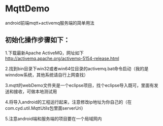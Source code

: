 # MqttDemo
android前端mqtt+activemq服务端的简单用法
## 初始化操作步骤如下：
1.下载最新Apache ActiveMQ，网址如下 http://activemq.apache.org/activemq-5154-release.html

2.找到bin目录下win32或者win64位目录的activemq.bat命令启动（我的是winndow系统，其他系统请自行上网查找）

3.mqtt的webDemo文件夹是一个eclipse项目，找个eclipse导入既可，里面有发送和接收，可做本地测试用

4.将导入android的工程运行起来，注意修改ip地址为你自己的（在com.cyd.util.MqttUtils包里面serverUri）

5.注意android端和服务端的项目要在一个局域网内
